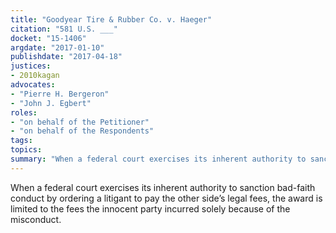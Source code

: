 ```yaml
---
title: "Goodyear Tire & Rubber Co. v. Haeger"
citation: "581 U.S. ___"
docket: "15-1406"
argdate: "2017-01-10"
publishdate: "2017-04-18"
justices:
- 2010kagan
advocates:
- "Pierre H. Bergeron"
- "John J. Egbert"
roles:
- "on behalf of the Petitioner"
- "on behalf of the Respondents"
tags:
topics:
summary: "When a federal court exercises its inherent authority to sanction bad-faith conduct by ordering a litigant to pay the other side’s legal fees, the award is limited to the fees the innocent party incurred solely because of the misconduct."
---
```

When a federal court exercises its inherent authority to sanction bad-faith conduct by ordering a litigant to pay the other side’s legal fees, the award is limited to the fees the innocent party incurred solely because of the misconduct.

